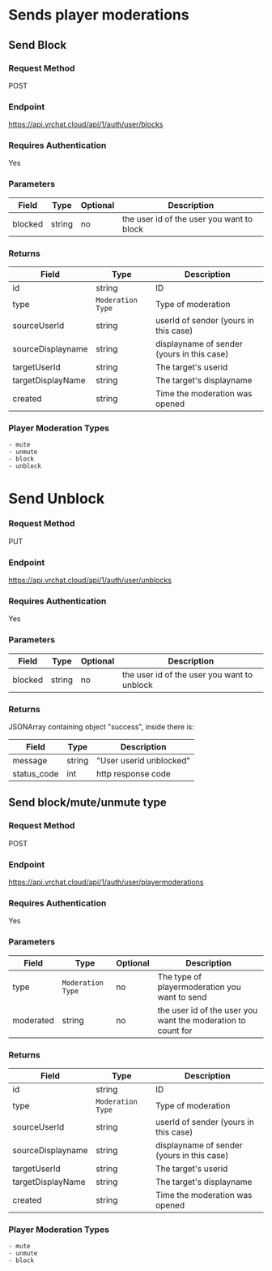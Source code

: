 
# Sends player moderations

##  Send Block

###  Request Method 
POST

###  Endpoint
https://api.vrchat.cloud/api/1/auth/user/blocks

### Requires Authentication
Yes

### Parameters

Field | Type | Optional | Description
------|------|----------|------------
blocked | string | no | the user id of the user you want to block

### Returns 

Field | Type | Description
------|------|------------
id | string | ID
type | `Moderation Type` | Type of moderation
sourceUserId | string | userId of sender (yours in this case)
sourceDisplayname | string | displayname of sender (yours in this case)
targetUserId | string | The target's userid
targetDisplayName | string | The target's displayname
created | string | Time the moderation was opened 

### Player Moderation Types

    - mute
	- unmute
	- block
	- unblock

# Send Unblock

### Request Method 
PUT

### Endpoint
https://api.vrchat.cloud/api/1/auth/user/unblocks

###  Requires Authentication
Yes

### Parameters

Field | Type | Optional | Description
------|------|----------|------------
blocked | string | no | the user id of the user you want to unblock

###  Returns 
JSONArray containing object "success", inside there is:

Field | Type | Description
------|------|------------
message | string | "User userid unblocked"
status_code | int | http response code

## Send block/mute/unmute type

### Request Method 
POST

### Endpoint
https://api.vrchat.cloud/api/1/auth/user/playermoderations

### Requires Authentication
Yes

###  Parameters

Field | Type | Optional | Description
------|------|----------|------------
type  | `Moderation Type` | no | The type of playermoderation you want to send
moderated | string | no | the user id of the user you want the moderation to count for

### Returns 

Field | Type | Description
------|------|------------
id | string | ID
type | `Moderation Type` | Type of moderation
sourceUserId | string | userId of sender (yours in this case)
sourceDisplayname | string | displayname of sender (yours in this case)
targetUserId | string | The target's userid
targetDisplayName | string | The target's displayname
created | string | Time the moderation was opened 

### Player Moderation Types

    - mute
	- unmute
	- block